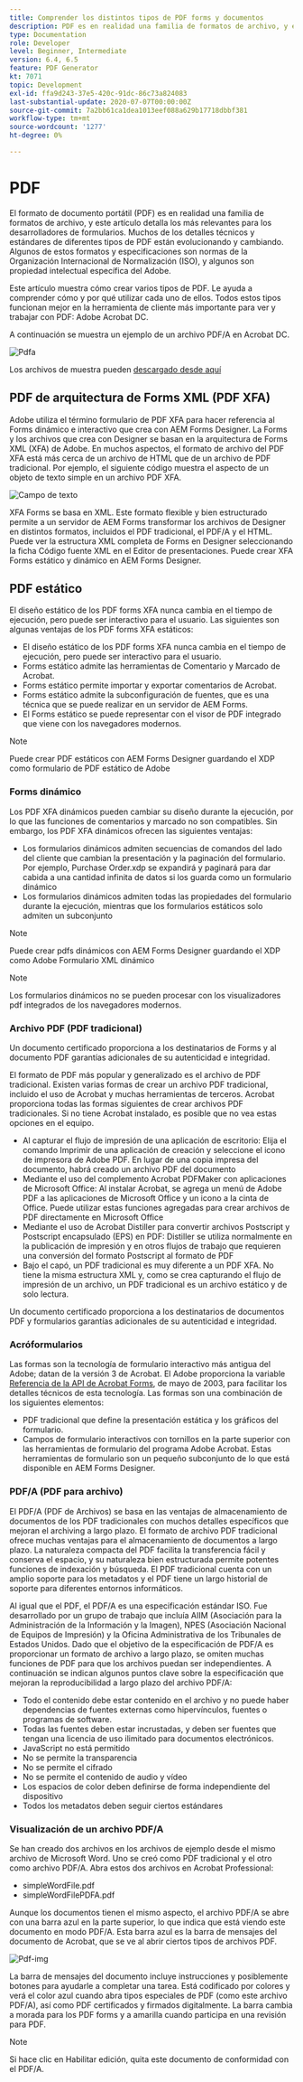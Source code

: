 ```yaml
---
title: Comprender los distintos tipos de PDF forms y documentos
description: PDF es en realidad una familia de formatos de archivo, y este artículo describe los tipos de PDF que son importantes y relevantes para los desarrolladores de formularios.
type: Documentation
role: Developer
level: Beginner, Intermediate
version: 6.4, 6.5
feature: PDF Generator
kt: 7071
topic: Development
exl-id: ffa9d243-37e5-420c-91dc-86c73a824083
last-substantial-update: 2020-07-07T00:00:00Z
source-git-commit: 7a2bb61ca1dea1013eef088a629b17718dbbf381
workflow-type: tm+mt
source-wordcount: '1277'
ht-degree: 0%

---
```


# PDF

El formato de documento portátil (PDF) es en realidad una familia de formatos de archivo, y este artículo detalla los más relevantes para los desarrolladores de formularios. Muchos de los detalles técnicos y estándares de diferentes tipos de PDF están evolucionando y cambiando. Algunos de estos formatos y especificaciones son normas de la Organización Internacional de Normalización (ISO), y algunos son propiedad intelectual específica del Adobe.

Este artículo muestra cómo crear varios tipos de PDF. Le ayuda a comprender cómo y por qué utilizar cada uno de ellos. Todos estos tipos funcionan mejor en la herramienta de cliente más importante para ver y trabajar con PDF: Adobe Acrobat DC.

A continuación se muestra un ejemplo de un archivo PDF/A en Acrobat DC.

![Pdfa](assets/pdfa-file-in-acrobat.png)

Los archivos de muestra pueden [descargado desde aquí](assets/pdf-file-types.zip)

## PDF de arquitectura de Forms XML (PDF XFA)

Adobe utiliza el término formulario de PDF XFA para hacer referencia al Forms dinámico e interactivo que crea con AEM Forms Designer. La Forms y los archivos que crea con Designer se basan en la arquitectura de Forms XML (XFA) de Adobe. En muchos aspectos, el formato de archivo del PDF XFA está más cerca de un archivo de HTML que de un archivo de PDF tradicional. Por ejemplo, el siguiente código muestra el aspecto de un objeto de texto simple en un archivo PDF XFA.

![Campo de texto](assets/text-field.JPG)

XFA Forms se basa en XML. Este formato flexible y bien estructurado permite a un servidor de AEM Forms transformar los archivos de Designer en distintos formatos, incluidos el PDF tradicional, el PDF/A y el HTML. Puede ver la estructura XML completa de Forms en Designer seleccionando la ficha Código fuente XML en el Editor de presentaciones. Puede crear XFA Forms estático y dinámico en AEM Forms Designer.

## PDF estático

El diseño estático de los PDF forms XFA nunca cambia en el tiempo de ejecución, pero puede ser interactivo para el usuario. Las siguientes son algunas ventajas de los PDF forms XFA estáticos:

* El diseño estático de los PDF forms XFA nunca cambia en el tiempo de ejecución, pero puede ser interactivo para el usuario.
* Forms estático admite las herramientas de Comentario y Marcado de Acrobat.
* Forms estático permite importar y exportar comentarios de Acrobat.
* Forms estático admite la subconfiguración de fuentes, que es una técnica que se puede realizar en un servidor de AEM Forms.
* El Forms estático se puede representar con el visor de PDF integrado que viene con los navegadores modernos.

>[!NOTE]
>
> Puede crear PDF estáticos con AEM Forms Designer guardando el XDP como formulario de PDF estático de Adobe



### Forms dinámico

Los PDF XFA dinámicos pueden cambiar su diseño durante la ejecución, por lo que las funciones de comentarios y marcado no son compatibles. Sin embargo, los PDF XFA dinámicos ofrecen las siguientes ventajas:

* Los formularios dinámicos admiten secuencias de comandos del lado del cliente que cambian la presentación y la paginación del formulario. Por ejemplo, Purchase Order.xdp se expandirá y paginará para dar cabida a una cantidad infinita de datos si los guarda como un formulario dinámico
* Los formularios dinámicos admiten todas las propiedades del formulario durante la ejecución, mientras que los formularios estáticos solo admiten un subconjunto

>[!NOTE]
>
> Puede crear pdfs dinámicos con AEM Forms Designer guardando el XDP como Adobe Formulario XML dinámico

>[!NOTE]
>
> Los formularios dinámicos no se pueden procesar con los visualizadores pdf integrados de los navegadores modernos.

### Archivo PDF (PDF tradicional)

Un documento certificado proporciona a los destinatarios de Forms y al documento PDF garantías adicionales de su autenticidad e integridad.

El formato de PDF más popular y generalizado es el archivo de PDF tradicional. Existen varias formas de crear un archivo PDF tradicional, incluido el uso de Acrobat y muchas herramientas de terceros. Acrobat proporciona todas las formas siguientes de crear archivos PDF tradicionales. Si no tiene Acrobat instalado, es posible que no vea estas opciones en el equipo.

* Al capturar el flujo de impresión de una aplicación de escritorio: Elija el comando Imprimir de una aplicación de creación y seleccione el icono de impresora de Adobe PDF. En lugar de una copia impresa del documento, habrá creado un archivo PDF del documento
* Mediante el uso del complemento Acrobat PDFMaker con aplicaciones de Microsoft Office: Al instalar Acrobat, se agrega un menú de Adobe PDF a las aplicaciones de Microsoft Office y un icono a la cinta de Office. Puede utilizar estas funciones agregadas para crear archivos de PDF directamente en Microsoft Office
* Mediante el uso de Acrobat Distiller para convertir archivos Postscript y Postscript encapsulado (EPS) en PDF: Distiller se utiliza normalmente en la publicación de impresión y en otros flujos de trabajo que requieren una conversión del formato Postscript al formato de PDF
* Bajo el capó, un PDF tradicional es muy diferente a un PDF XFA. No tiene la misma estructura XML y, como se crea capturando el flujo de impresión de un archivo, un PDF tradicional es un archivo estático y de solo lectura.

Un documento certificado proporciona a los destinatarios de documentos PDF y formularios garantías adicionales de su autenticidad e integridad.

### Acróformularios

Las formas son la tecnología de formulario interactivo más antigua del Adobe; datan de la versión 3 de Acrobat. El Adobe proporciona la variable [Referencia de la API de Acrobat Forms](assets/FormsAPIReference.pdf), de mayo de 2003, para facilitar los detalles técnicos de esta tecnología. Las formas son una combinación de los siguientes elementos:

* PDF tradicional que define la presentación estática y los gráficos del formulario.
* Campos de formulario interactivos con tornillos en la parte superior con las herramientas de formulario del programa Adobe Acrobat. Estas herramientas de formulario son un pequeño subconjunto de lo que está disponible en AEM Forms Designer.

### PDF/A (PDF para archivo)

El PDF/A (PDF de Archivos) se basa en las ventajas de almacenamiento de documentos de los PDF tradicionales con muchos detalles específicos que mejoran el archiving a largo plazo. El formato de archivo PDF tradicional ofrece muchas ventajas para el almacenamiento de documentos a largo plazo. La naturaleza compacta del PDF facilita la transferencia fácil y conserva el espacio, y su naturaleza bien estructurada permite potentes funciones de indexación y búsqueda. El PDF tradicional cuenta con un amplio soporte para los metadatos y el PDF tiene un largo historial de soporte para diferentes entornos informáticos.

Al igual que el PDF, el PDF/A es una especificación estándar ISO. Fue desarrollado por un grupo de trabajo que incluía AIIM (Asociación para la Administración de la Información y la Imagen), NPES (Asociación Nacional de Equipos de Impresión) y la Oficina Administrativa de los Tribunales de Estados Unidos. Dado que el objetivo de la especificación de PDF/A es proporcionar un formato de archivo a largo plazo, se omiten muchas funciones de PDF para que los archivos puedan ser independientes. A continuación se indican algunos puntos clave sobre la especificación que mejoran la reproducibilidad a largo plazo del archivo PDF/A:

* Todo el contenido debe estar contenido en el archivo y no puede haber dependencias de fuentes externas como hipervínculos, fuentes o programas de software.
* Todas las fuentes deben estar incrustadas, y deben ser fuentes que tengan una licencia de uso ilimitado para documentos electrónicos.
* JavaScript no está permitido
* No se permite la transparencia
* No se permite el cifrado
* No se permite el contenido de audio y vídeo
* Los espacios de color deben definirse de forma independiente del dispositivo
* Todos los metadatos deben seguir ciertos estándares

### Visualización de un archivo PDF/A

Se han creado dos archivos en los archivos de ejemplo desde el mismo archivo de Microsoft Word. Uno se creó como PDF tradicional y el otro como archivo PDF/A. Abra estos dos archivos en Acrobat Professional:

* simpleWordFile.pdf
* simpleWordFilePDFA.pdf

Aunque los documentos tienen el mismo aspecto, el archivo PDF/A se abre con una barra azul en la parte superior, lo que indica que está viendo este documento en modo PDF/A. Esta barra azul es la barra de mensajes del documento de Acrobat, que se ve al abrir ciertos tipos de archivos PDF.

![Pdf-img](assets/pdfa-message.png)

La barra de mensajes del documento incluye instrucciones y posiblemente botones para ayudarle a completar una tarea. Está codificado por colores y verá el color azul cuando abra tipos especiales de PDF (como este archivo PDF/A), así como PDF certificados y firmados digitalmente. La barra cambia a morada para los PDF forms y a amarilla cuando participa en una revisión para PDF.

>[!NOTE]
>
> Si hace clic en Habilitar edición, quita este documento de conformidad con el PDF/A.
